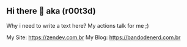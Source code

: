 ## Hi there 👋 aka (r00t3d)

Why i need to write a text here? My actions talk for me ;)

My Site: https://zendev.com.br
My Blog: https://bandodenerd.com.br

<!--
**percioandrade/percioandrade** is a ✨ _special_ ✨ repository because its `README.md` (this file) appears on your GitHub profile.

Here are some ideas to get you started:

- 🔭 I’m currently working on ...
- 🌱 I’m currently learning ...
- 👯 I’m looking to collaborate on ...
- 🤔 I’m looking for help with ...
- 💬 Ask me about ...
- 📫 How to reach me: ...
- 😄 Pronouns: ...
- ⚡ Fun fact: ...
-->
